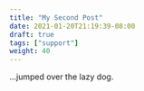 ```yaml
---
title: "My Second Post"
date: 2021-01-20T21:19:39-08:00
draft: true
tags: ["support"]
weight: 40
---
```


...jumped over the lazy dog.
